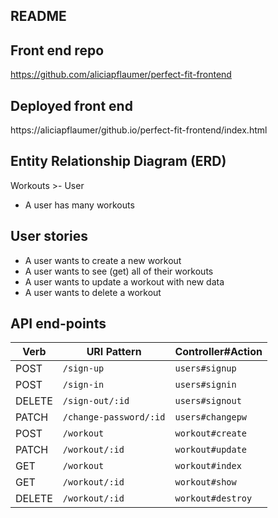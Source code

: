 ## README

## Front end repo
https://github.com/aliciapflaumer/perfect-fit-frontend

## Deployed front end
https://aliciapflaumer/github.io/perfect-fit-frontend/index.html

## Entity Relationship Diagram (ERD)

Workouts >- User

- A user has many workouts

## User stories

- A user wants to create a new workout
- A user wants to see (get) all of their workouts
- A user wants to update  a workout with new data
- A user wants to delete a workout

## API end-points

| Verb   | URI Pattern           | Controller#Action |
|--------|-----------------------|------------------ |
| POST   | `/sign-up`            | `users#signup`    |
| POST   | `/sign-in`            | `users#signin`    |
| DELETE | `/sign-out/:id`       | `users#signout`   |
| PATCH  | `/change-password/:id`| `users#changepw`  |
| POST   | `/workout`            | `workout#create`  |
| PATCH  | `/workout/:id`        | `workout#update`  |
| GET    | `/workout`            | `workout#index`   |
| GET    | `/workout/:id`        | `workout#show`    |
| DELETE | `/workout/:id`        | `workout#destroy` |

